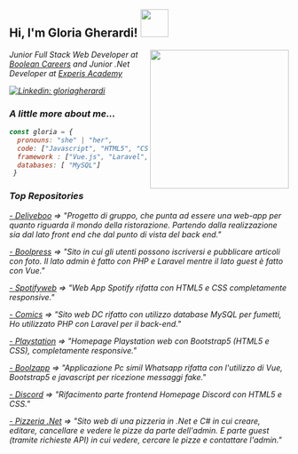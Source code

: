<h2> Hi, I'm Gloria Gherardi! <img src="https://media.giphy.com/media/mGcNjsfWAjY5AEZNw6/giphy.gif" width="50"></h2>
<img align='right' src="https://static.vecteezy.com/system/resources/previews/000/229/542/original/young-caucasian-woman-as-female-developer-profession-vector.jpg" width="250">
<p><em>Junior Full Stack Web Developer at <a href="https://boolean.careers/">Boolean Careers</a> and 
<em>Junior .Net Developer at <a href="https://experisacademy.it/it">Experis Academy</a>

</em></p>


[![Linkedin: gloriagherardi](https://img.shields.io/badge/-gloriagherardi-blue?style=flat-square&logo=Linkedin&logoColor=white&link=https://www.linkedin.com/in/gloria-gherardi//)](https://www.linkedin.com/in/gloria-gherardi//)


### A little more about me...  

```javascript
const gloria = {
  pronouns: "she" | "her",
  code: ["Javascript", "HTML5", "CSS", "C#", "PHP"],
  framework : ["Vue.js", "Laravel", "Bootstrap"],
  databases: [ "MySQL"]
 }
 ```
 ### Top Repositories

 <p><em><a href="https://github.com/gloriaghe/Deliveboo">- Deliveboo</a> => "Progetto di gruppo, che punta ad essere una web-app per quanto riguarda il mondo della ristorazione. Partendo dalla realizzazione sia dal lato front end che dal punto di vista del back end."
 <p><em><a href="https://github.com/gloriaghe/boolpress">- Boolpress</a> => "Sito in cui gli utenti possono iscriversi e pubblicare articoli con foto. Il lato admin è fatto con PHP e Laravel mentre il lato guest è fatto con Vue."
 <p><em><a href="https://github.com/gloriaghe/spotifyweb">- Spotifyweb</a> => "Web App Spotify rifatta con HTML5 e CSS completamente responsive."
 <p><em><a href="https://github.com/gloriaghe/laravel-Comics">- Comics</a> => "Sito web DC rifatto con utilizzo database MySQL per fumetti, Ho utilizzato PHP con Laravel per il back-end."
 <p><em><a href="https://github.com/gloriaghe/playstation">- Playstation</a> => "Homepage Playstation web con Bootstrap5 (HTML5 e CSS), completamente responsive."
 <p><em><a href="https://github.com/gloriaghe/vue-boolzapp">- Boolzapp</a> => "Applicazione Pc simil Whatsapp rifatta con l'utilizzo di Vue, Bootstrap5 e javascript per ricezione messaggi fake."
 <p><em><a href="https://github.com/gloriaghe/discord">- Discord</a> => "Rifacimento parte frontend Homepage Discord con HTML5 e CSS."
 <p><em><a href="https://github.com/gloriaghe/la-mia-pizzeria-crud-webapi">- Pizzeria .Net</a> => "Sito web di una pizzeria in .Net e C# in cui creare, editare, cancellare e vedere le pizze da parte dell'admin. E parte guest (tramite richieste API) in cui vedere, cercare le pizze e contattare l'admin."




